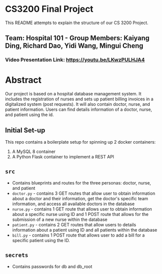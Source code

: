 # CS3200 Final Project
This README attempts to explain the structure of our CS 3200 Project.

## Team: Hospital 101 - Group Members: Kaiyang Ding, Richard Dao, Yidi Wang, Mingui Cheng
### Video Presentation Link: https://youtu.be/LKwzPULHJA4

# Abstract
Our project is based on a hospital database management system. It includes the registration of nurses and sets up patient billing invoices in a digitalized system (post requests). It will also contain doctor, nurse, and patient information. Users can find details information of a doctor, nurse, and patient using the id.  

## Initial Set-up
This repo contains a boilerplate setup for spinning up 2 docker containers: 
1. A MySQL 8 container 
2. A Python Flask container to implement a REST API

## `src` 
- Contains blueprints and routes for the three personas: doctor, nurse, and patient
- `doctor.py` - contains 3 GET routes that allow user to obtain information about a doctor and their information, get the doctor's specific team information, and access all available doctors in the database
- `nurse.py` - contains 1 GET route that allows user to obtain information about a specific nurse using ID and 1 POST route that allows for the submission of a new nurse within the database
- `patient.py` - contains 2 GET routes that allow users to details information about a patient using ID and all patients within the database
- `bill.py` - contains 1 POST route that allows user to add a bill for a specific patient using the ID.
## `secrets`
- Contains passwords for db and db_root





